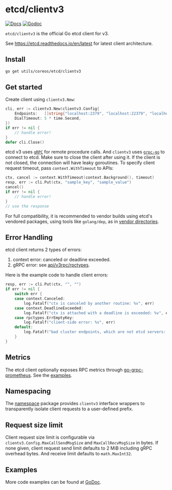 # etcd/clientv3

[![Docs](https://readthedocs.org/projects/etcd/badge/?version=latest&style=flat-square)](https://etcd.readthedocs.io/en/latest/?badge=latest)
[![Godoc](https://img.shields.io/badge/go-documentation-blue.svg?style=flat-square)](https://godoc.org/utils/coreos/etcd/clientv3)

`etcd/clientv3` is the official Go etcd client for v3.

See https://etcd.readthedocs.io/en/latest for latest client architecture.

## Install

```bash
go get utils/coreos/etcd/clientv3
```

## Get started

Create client using `clientv3.New`:

```go
cli, err := clientv3.New(clientv3.Config{
	Endpoints:   []string{"localhost:2379", "localhost:22379", "localhost:32379"},
	DialTimeout: 5 * time.Second,
})
if err != nil {
	// handle error!
}
defer cli.Close()
```

etcd v3 uses [`gRPC`](http://www.grpc.io) for remote procedure calls. And `clientv3` uses
[`grpc-go`](https://github.com/grpc/grpc-go) to connect to etcd. Make sure to close the client after using it.
If the client is not closed, the connection will have leaky goroutines. To specify client request timeout,
pass `context.WithTimeout` to APIs:

```go
ctx, cancel := context.WithTimeout(context.Background(), timeout)
resp, err := cli.Put(ctx, "sample_key", "sample_value")
cancel()
if err != nil {
    // handle error!
}
// use the response
```

For full compatibility, it is recommended to vendor builds using etcd's vendored packages, using tools like `golang/dep`, as in [vendor directories](https://golang.org/cmd/go/#hdr-Vendor_Directories).

## Error Handling

etcd client returns 2 types of errors:

1. context error: canceled or deadline exceeded.
2. gRPC error: see [api/v3rpc/rpctypes](https://godoc.org/utils/coreos/etcd/etcdserver/api/v3rpc/rpctypes).

Here is the example code to handle client errors:

```go
resp, err := cli.Put(ctx, "", "")
if err != nil {
	switch err {
	case context.Canceled:
		log.Fatalf("ctx is canceled by another routine: %v", err)
	case context.DeadlineExceeded:
		log.Fatalf("ctx is attached with a deadline is exceeded: %v", err)
	case rpctypes.ErrEmptyKey:
		log.Fatalf("client-side error: %v", err)
	default:
		log.Fatalf("bad cluster endpoints, which are not etcd servers: %v", err)
	}
}
```

## Metrics

The etcd client optionally exposes RPC metrics through [go-grpc-prometheus](https://github.com/grpc-ecosystem/go-grpc-prometheus). See the [examples](https://github.com/coreos/etcd/blob/master/clientv3/example_metrics_test.go).

## Namespacing

The [namespace](https://godoc.org/utils/coreos/etcd/clientv3/namespace) package provides `clientv3` interface wrappers to transparently isolate client requests to a user-defined prefix.

## Request size limit

Client request size limit is configurable via `clientv3.Config.MaxCallSendMsgSize` and `MaxCallRecvMsgSize` in bytes. If none given, client request send limit defaults to 2 MiB including gRPC overhead bytes. And receive limit defaults to `math.MaxInt32`.

## Examples

More code examples can be found at [GoDoc](https://godoc.org/utils/coreos/etcd/clientv3).
